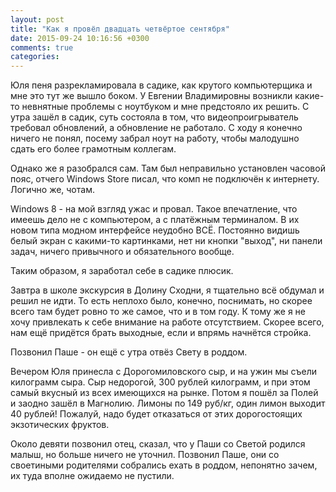 ```yaml
---
layout: post
title: "Как я провёл двадцать четвёртое сентября"
date: 2015-09-24 10:16:56 +0300
comments: true
categories: 
---
```

Юля пеня разрекламировала в садике, как крутого компьютерщика и мне это тут же вышло боком. У Евгении Владимировны возникли какие-то невнятные проблемы с ноутбуком и мне предстояло их решить. С утра зашёл в садик, суть состояла в том, что видеопроигрыватель требовал обновлений, а обновление не работало. С ходу я конечно ничего не понял, посему забрал ноут на работу, чтобы малодушно сдать его более грамотным коллегам.

Однако же я разобрался сам. Там был неправильно установлен часовой пояс, отчего Windows Store писал, что комп не подключён к интернету. Логично же, чотам.

Windows 8 - на мой взгляд ужас и провал. Такое впечатление, что имеешь дело не с компьютером, а с платёжным терминалом. В их новом типа модном интерфейсе неудобно ВСЁ. Постоянно видишь белый экран с какими-то картинками, нет ни кнопки "выход", ни панели задач, ничего привычного и обязательного вообще.

Таким образом, я заработал себе в садике плюсик. 

Завтра в школе экскурсия в Долину Сходни, я тщательно всё обдумал и решил не идти. То есть неплохо было, конечно, поснимать, но скорее всего там будет ровно то же самое, что и в том году. К тому же я не хочу привлекать к себе внимание на работе отсутствием. Скорее всего, нам ещё придётся брать выходные, если и впрямь начнётся стройка.

Позвонил Паше - он ещё с утра отвёз Свету в роддом.

Вечером Юля принесла с Дорогомиловского сыр, и на ужин мы съели килограмм сыра. Сыр недорогой, 300 рублей килограмм, и при этом самый вкусный из всех имеющихся на рынке. Потом я пошёл за Полей и заодно зашёл в Магнолию. Лимоны по 149 руб/кг, один лимон выходит 40 рублей! Пожалуй, надо будет отказаться от этих дорогостоящих экзотических фруктов.

Около девяти позвонил отец, сказал, что у Паши со Светой родился малыш, но больше ничего не уточнил. Позвонил Паше, они со своетиными родителями собрались ехать в роддом, непонятно зачем, их туда вполне ожидаемо не пустили. 